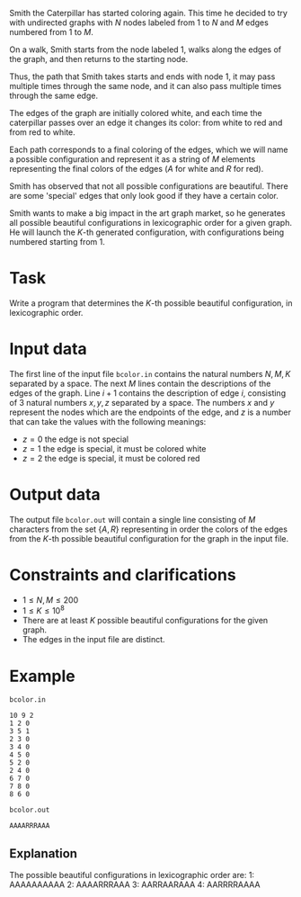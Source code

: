 
Smith the Caterpillar has started coloring again. This time he decided to try with undirected graphs with $N$ nodes labeled from $1$ to $N$ and $M$ edges numbered from $1$ to $M$.

On a walk, Smith starts from the node labeled $1$, walks along the edges of the graph, and then returns to the starting node.

Thus, the path that Smith takes starts and ends with node $1$, it may pass multiple times through the same node, and it can also pass multiple times through the same edge.

The edges of the graph are initially colored white, and each time the caterpillar passes over an edge it changes its color: from white to red and from red to white.

Each path corresponds to a final coloring of the edges, which we will name a possible configuration and represent it as a string of $M$ elements representing the final colors of the edges ($A$ for white and $R$ for red).

Smith has observed that not all possible configurations are beautiful. There are some 'special' edges that only look good if they have a certain color.

Smith wants to make a big impact in the art graph market, so he generates all possible beautiful configurations in lexicographic order for a given graph. He will launch the $K$-th generated configuration, with configurations being numbered starting from $1$.

# Task

Write a program that determines the $K$-th possible beautiful configuration, in lexicographic order.

# Input data

The first line of the input file `bcolor.in` contains the natural numbers $N, M, K$ separated by a space. The next $M$ lines contain the descriptions of the edges of the graph.
Line $i+1$ contains the description of edge $i$, consisting of $3$ natural numbers $x, y, z$ separated by a space.
The numbers $x$ and $y$ represent the nodes which are the endpoints of the edge, and $z$ is a number that can take the values with the following meanings:
* $z=0$ the edge is not special
* $z=1$ the edge is special, it must be colored white
* $z=2$ the edge is special, it must be colored red

# Output data

The output file `bcolor.out` will contain a single line consisting of $M$ characters from the set $\{ A, R \}$ representing in order the colors of the edges from the $K$-th possible beautiful configuration for the graph in the input file.

# Constraints and clarifications
* $1 \leq N, M \leq 200$
* $1 \leq K \leq 10^{8}$
* There are at least $K$ possible beautiful configurations for the given graph.
* The edges in the input file are distinct.

# Example

`bcolor.in`
```
10 9 2
1 2 0
3 5 1
2 3 0
3 4 0
4 5 0
5 2 0
2 4 0
6 7 0
7 8 0
8 6 0
```

`bcolor.out`
```
AAAARRRAAA
```

## Explanation

The possible beautiful configurations in lexicographic order are:
1: AAAAAAAAAA
2: AAAARRRAAA
3: AARRAARAAA
4: AARRRRAAAA
```

